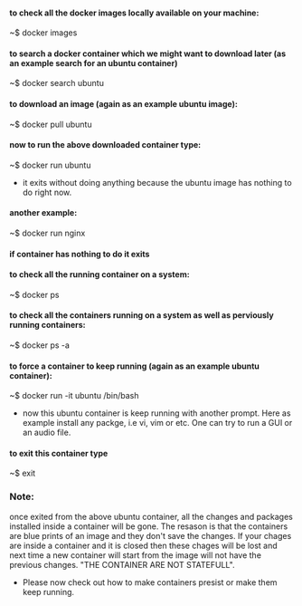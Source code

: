 #### to check all the docker images locally available on your machine:

~$ docker images

#### to search a docker container which we might want to download later (as an example search for an ubuntu container)

~$ docker search ubuntu

#### to download an image (again as an example ubuntu image):

~$ docker pull ubuntu

#### now to run the above downloaded container type:

~$ docker run ubuntu

- it exits without doing anything because the ubuntu image has nothing to do right now.

#### another example: 

~$ docker run nginx

#### if container has nothing to do it exits

#### to check all the running container on a system:

~$ docker ps

#### to check all the containers running on a system as well as perviously running containers: 

~$ docker ps -a

#### to force a container to keep running (again as an example ubuntu container):

~$ docker run -it ubuntu /bin/bash 

- now this ubuntu container is keep running with another prompt. Here as example install any packge, i.e vi, vim or etc. One can try to run a GUI or an audio file.


#### to exit this container type 

~$ exit

### Note:
once exited from the above ubuntu container, all the changes and packages installed inside a container will be gone. The resason is that the containers are blue prints of an image and they don't save the changes. If your chages are inside a container and it is closed then these chages will be lost and next time a new container will start from the image will not have the previous changes. "THE CONTAINER ARE NOT STATEFULL".

- Please now check out how to make containers presist or make them keep running. 